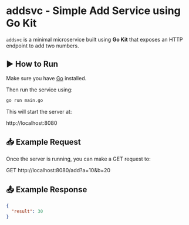 # addsvc - Simple Add Service using Go Kit

`addsvc` is a minimal microservice built using **Go Kit** that exposes an HTTP endpoint to add two numbers.

## ▶️ How to Run

Make sure you have [Go](https://golang.org/) installed.

Then run the service using:

```bash
go run main.go
```

This will start the server at:

http://localhost:8080

## 📥 Example Request

Once the server is running, you can make a GET request to:

GET http://localhost:8080/add?a=10&b=20

## 📤 Example Response

```json
{
  "result": 30
}
```
